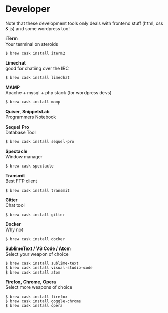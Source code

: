 # Developer

Note that these development tools only deals with frontend stuff \(html, css & js\) and some wordpress too!

**iTerm**  
Your terminal on steroids

```text
$ brew cask install iterm2
```

**Limechat**  
good for chatiing over the IRC

```text
$ brew cask install limechat
```

**MAMP**  
Apache + mysql + php stack \(for wordpress devs\)

```text
$ brew cask install mamp
```

**Quiver, SnippetsLab**  
Programmers Notebook

**Sequel Pro**  
Database Tool

```text
$ brew cask install sequel-pro
```

**Spectacle**  
Window manager

```text
$ brew cask spectacle
```

**Transmit**  
Best FTP client

```text
$ brew cask install transmit
```

**Gitter**  
Chat tool

```text
$ brew cask install gitter
```

**Docker**  
Why not

```text
$ brew cask install docker
```

**SublimeText / VS Code / Atom**  
Select your weapon of choice

```text
$ brew cask install sublime-text
$ brew cask install visual-studio-code
$ brew cask install atom
```

**Firefox, Chrome, Opera**  
Select more weapons of choice

```text
$ brew cask install firefox
$ brew cask install goggle-chrome
$ brew cask install opera
```


